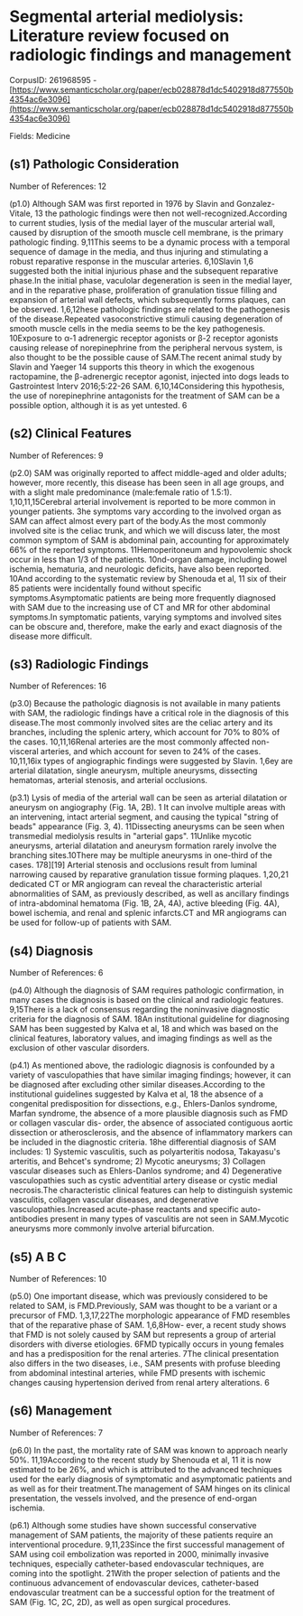 # Segmental arterial mediolysis: Literature review focused on radiologic findings and management

CorpusID: 261968595 - [https://www.semanticscholar.org/paper/ecb028878d1dc5402918d877550b4354ac6e3096](https://www.semanticscholar.org/paper/ecb028878d1dc5402918d877550b4354ac6e3096)

Fields: Medicine

## (s1) Pathologic Consideration
Number of References: 12

(p1.0) Although SAM was first reported in 1976 by Slavin and Gonzalez-Vitale, 13 the pathologic findings were then not well-recognized.According to current studies, lysis of the medial layer of the muscular arterial wall, caused by disruption of the smooth muscle cell membrane, is the primary pathologic finding. 9,11This seems to be a dynamic process with a temporal sequence of damage in the media, and thus injuring and stimulating a robust reparative response in the muscular arteries. 6,10Slavin 1,6 suggested both the initial injurious phase and the subsequent reparative phase.In the initial phase, vaculolar degeneration is seen in the medial layer, and in the reparative phase, proliferation of granulation tissue filling and expansion of arterial wall defects, which subsequently forms plaques, can be observed. 1,6,12hese pathologic findings are related to the pathogenesis of the disease.Repeated vasoconstrictive stimuli causing degeneration of smooth muscle cells in the media seems to be the key pathogenesis. 10Exposure to α-1 adrenergic receptor agonists or β-2 receptor agonists causing release of norepinephrine from the peripheral nervous system, is also thought to be the possible cause of SAM.The recent animal study by Slavin and Yaeger 14 supports this theory in which the exogenous ractopamine, the β-adrenergic receptor agonist, injected into dogs leads to Gastrointest Interv 2016;5:22-26 SAM. 6,10,14Considering this hypothesis, the use of norepinephrine antagonists for the treatment of SAM can be a possible option, although it is as yet untested. 6
## (s2) Clinical Features
Number of References: 9

(p2.0) SAM was originally reported to affect middle-aged and older adults; however, more recently, this disease has been seen in all age groups, and with a slight male predominance (male:female ratio of 1.5:1). 1,10,11,15Cerebral arterial involvement is reported to be more common in younger patients. 3he symptoms vary according to the involved organ as SAM can affect almost every part of the body.As the most commonly involved site is the celiac trunk, and which we will discuss later, the most common symptom of SAM is abdominal pain, accounting for approximately 66% of the reported symptoms. 11Hemoperitoneum and hypovolemic shock occur in less than 1/3 of the patients. 10nd-organ damage, including bowel ischemia, hematuria, and neurologic deficits, have also been reported. 10And according to the systematic review by Shenouda et al, 11 six of their 85 patients were incidentally found without specific symptoms.Asymptomatic patients are being more frequently diagnosed with SAM due to the increasing use of CT and MR for other abdominal symptoms.In symptomatic patients, varying symptoms and involved sites can be obscure and, therefore, make the early and exact diagnosis of the disease more difficult.
## (s3) Radiologic Findings
Number of References: 16

(p3.0) Because the pathologic diagnosis is not available in many patients with SAM, the radiologic findings have a critical role in the diagnosis of this disease.The most commonly involved sites are the celiac artery and its branches, including the splenic artery, which account for 70% to 80% of the cases. 10,11,16Renal arteries are the most commonly affected non-visceral arteries, and which account for seven to 24% of the cases. 10,11,16ix types of angiographic findings were suggested by Slavin. 1,6ey are arterial dilatation, single aneurysm, multiple aneurysms, dissecting hematomas, arterial stenosis, and arterial occlusions.

(p3.1) Lysis of media of the arterial wall can be seen as arterial dilatation or aneurysm on angiography (Fig. 1A, 2B). 1 It can involve multiple areas with an intervening, intact arterial segment, and causing the typical "string of beads" appearance (Fig. 3, 4). 11Dissecting aneurysms can be seen when transmedial mediolysis results in "arterial gaps". 11Unlike mycotic aneurysms, arterial dilatation and aneurysm formation rarely involve the branching sites.10There may be multiple aneurysms in one-third of the cases. 178][19] Arterial stenosis and occlusions result from luminal narrowing caused by reparative granulation tissue forming plaques. 1,20,21 dedicated CT or MR angiogram can reveal the characteristic arterial abnormalities of SAM, as previously described, as well as ancillary findings of intra-abdominal hematoma (Fig. 1B, 2A, 4A), active bleeding (Fig. 4A), bowel ischemia, and renal and splenic infarcts.CT and MR angiograms can be used for follow-up of patients with SAM.
## (s4) Diagnosis
Number of References: 6

(p4.0) Although the diagnosis of SAM requires pathologic confirmation, in many cases the diagnosis is based on the clinical and radiologic features. 9,15There is a lack of consensus regarding the noninvasive diagnostic criteria for the diagnosis of SAM. 18An institutional guideline for diagnosing SAM has been suggested by Kalva et al, 18 and which was based on the clinical features, laboratory values, and imaging findings as well as the exclusion of other vascular disorders.

(p4.1) As mentioned above, the radiologic diagnosis is confounded by a variety of vasculopathies that have similar imaging findings; however, it can be diagnosed after excluding other similar diseases.According to the institutional guidelines suggested by Kalva et al, 18 the absence of a congenital predisposition for dissections, e.g., Ehlers-Danlos syndrome, Marfan syndrome, the absence of a more plausible diagnosis such as FMD or collagen vascular dis- order, the absence of associated contiguous aortic dissection or atherosclerosis, and the absence of inflammatory markers can be included in the diagnostic criteria. 18he differential diagnosis of SAM includes: 1) Systemic vasculitis, such as polyarteritis nodosa, Takayasu's arteritis, and Behcet's syndrome; 2) Mycotic aneurysms; 3) Collagen vascular diseases such as Ehlers-Danlos syndrome; and 4) Degenerative vasculopathies such as cystic adventitial artery disease or cystic medial necrosis.The characteristic clinical features can help to distinguish systemic vasculitis, collagen vascular diseases, and degenerative vasculopathies.Increased acute-phase reactants and specific auto-antibodies present in many types of vasculitis are not seen in SAM.Mycotic aneurysms more commonly involve arterial bifurcation.
## (s5) A B C
Number of References: 10

(p5.0) One important disease, which was previously considered to be related to SAM, is FMD.Previously, SAM was thought to be a variant or a precursor of FMD. 1,3,17,22The morphologic appearance of FMD resembles that of the reparative phase of SAM. 1,6,8How- ever, a recent study shows that FMD is not solely caused by SAM but represents a group of arterial disorders with diverse etiologies. 6FMD typically occurs in young females and has a predisposition for the renal arteries. 7The clinical presentation also differs in the two diseases, i.e., SAM presents with profuse bleeding from abdominal intestinal arteries, while FMD presents with ischemic changes causing hypertension derived from renal artery alterations. 6
## (s6) Management
Number of References: 7

(p6.0) In the past, the mortality rate of SAM was known to approach nearly 50%. 11,19According to the recent study by Shenouda et al, 11 it is now estimated to be 26%, and which is attributed to the advanced techniques used for the early diagnosis of symptomatic and asymptomatic patients and as well as for their treatment.The management of SAM hinges on its clinical presentation, the vessels involved, and the presence of end-organ ischemia.

(p6.1) Although some studies have shown successful conservative management of SAM patients, the majority of these patients require an interventional procedure. 9,11,23Since the first successful management of SAM using coil embolization was reported in 2000, minimally invasive techniques, especially catheter-based endovascular techniques, are coming into the spotlight. 21With the proper selection of patients and the continuous advancement of endovascular devices, catheter-based endovascular treatment can be a successful option for the treatment of SAM (Fig. 1C, 2C, 2D), as well as open surgical procedures.
